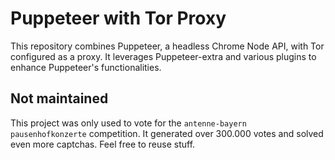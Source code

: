 # Puppeteer with Tor Proxy

This repository combines Puppeteer, a headless Chrome Node API, with Tor configured as a proxy. It leverages Puppeteer-extra and various plugins to enhance Puppeteer's functionalities.

## Not maintained
This project was only used to vote for the `antenne-bayern pausenhofkonzerte` competition. 
It generated over 300.000 votes and solved even more captchas. Feel free to reuse stuff.
